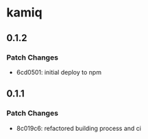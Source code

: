 # kamiq

## 0.1.2

### Patch Changes

- 6cd0501: initial deploy to npm

## 0.1.1

### Patch Changes

- 8c019c6: refactored building process and ci
